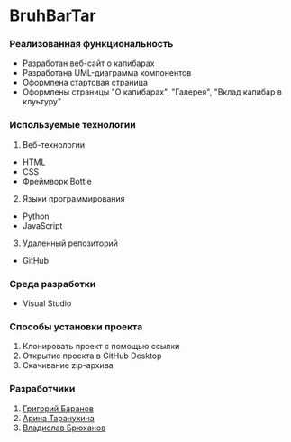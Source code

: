 # BruhBarTar
### Реализованная функциональность
- Разработан веб-сайт о капибарах
- Разработана UML-диаграмма компонентов
- Оформлена стартовая страница
- Оформлены страницы "О капибарах", "Галерея", "Вклад капибар в клуьтуру"

### Используемые технологии
 1. Веб-технологии
  - HTML
  - CSS
  - Фреймворк Bottle
 2. Языки программирования
  - Python
  - JavaScript
 3. Удаленный репозиторий
  - GitHub
 
 ### Среда разработки
 * Visual Studio
 
 ### Способы установки проекта
 1. Клонировать проект с помощью ссылки
 2. Открытие проекта в GitHub Desktop
 3. Скачивание zip-архива
 
 ### Разработчики
 1. [Григорий Баранов](https://t.me/raNaTic)
 2. [Арина Таранухина](https://t.me/peachhpleasure)
 3. [Владислав Брюханов](https://t.me/vl256ad)
